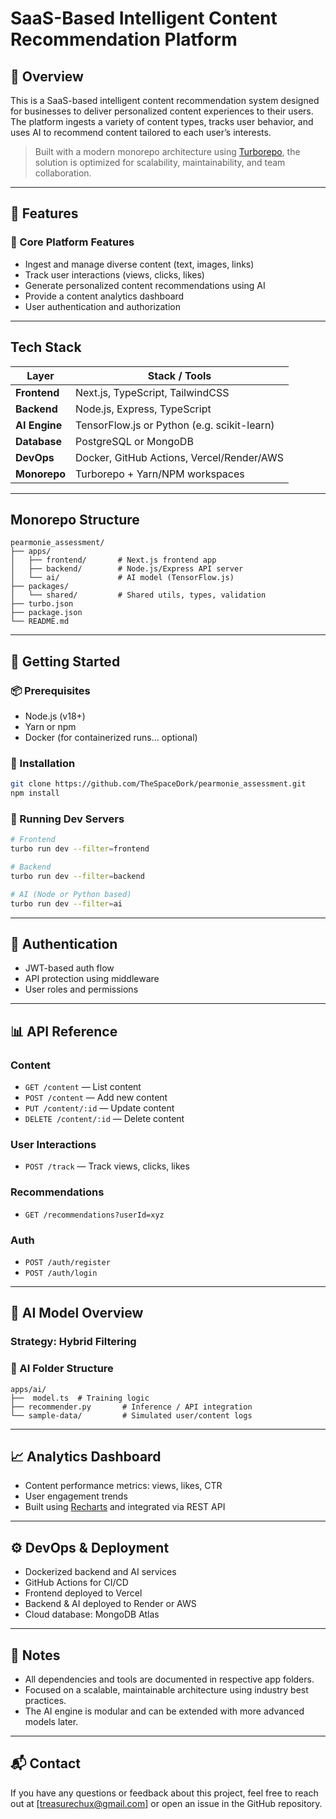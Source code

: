 # SaaS-Based Intelligent Content Recommendation Platform

## 📌 Overview

This is a SaaS-based intelligent content recommendation system designed for businesses to deliver personalized content experiences to their users. The platform ingests a variety of content types, tracks user behavior, and uses AI to recommend content tailored to each user’s interests.

> Built with a modern monorepo architecture using [Turborepo](https://turbo.build), the solution is optimized for scalability, maintainability, and team collaboration.

---

## 🧱 Features

### 🔄 Core Platform Features
- Ingest and manage diverse content (text, images, links)
- Track user interactions (views, clicks, likes)
- Generate personalized content recommendations using AI
- Provide a content analytics dashboard
- User authentication and authorization

---

##  Tech Stack

| Layer         | Stack / Tools                            |
|--------------|-------------------------------------------|
| **Frontend**  | Next.js, TypeScript, TailwindCSS         |
| **Backend**   | Node.js, Express, TypeScript             |
| **AI Engine** | TensorFlow.js or Python (e.g. scikit-learn) |
| **Database**  | PostgreSQL or MongoDB                    |
| **DevOps**    | Docker, GitHub Actions, Vercel/Render/AWS |
| **Monorepo**  | Turborepo + Yarn/NPM workspaces          |

---

##  Monorepo Structure

```
pearmonie_assessment/
├── apps/
│   ├── frontend/       # Next.js frontend app
│   ├── backend/        # Node.js/Express API server
│   └── ai/             # AI model (TensorFlow.js)
├── packages/
│   └── shared/         # Shared utils, types, validation
├── turbo.json
├── package.json
└── README.md
```

---

## 🚀 Getting Started

### 📦 Prerequisites
- Node.js (v18+)
- Yarn or npm
- Docker (for containerized runs... optional)

### 🔧 Installation

```bash
git clone https://github.com/TheSpaceDork/pearmonie_assessment.git
npm install
```

### 📂 Running Dev Servers

```bash
# Frontend
turbo run dev --filter=frontend

# Backend
turbo run dev --filter=backend

# AI (Node or Python based)
turbo run dev --filter=ai
```

---

## 🔐 Authentication

- JWT-based auth flow
- API protection using middleware
- User roles and permissions 

---

## 📊 API Reference

### Content
- `GET /content` — List content
- `POST /content` — Add new content
- `PUT /content/:id` — Update content
- `DELETE /content/:id` — Delete content

### User Interactions
- `POST /track` — Track views, clicks, likes

### Recommendations
- `GET /recommendations?userId=xyz`

### Auth
- `POST /auth/register`
- `POST /auth/login`

---

## 🤖 AI Model Overview

###  Strategy: **Hybrid Filtering**



### 📂 AI Folder Structure
```
apps/ai/
├──  model.ts  # Training logic
├── recommender.py       # Inference / API integration
└── sample-data/         # Simulated user/content logs
```

---

## 📈 Analytics Dashboard

- Content performance metrics: views, likes, CTR
- User engagement trends
- Built using [Recharts](https://recharts.org/) and integrated via REST API

---

## ⚙️ DevOps & Deployment

- Dockerized backend and AI services
- GitHub Actions for CI/CD
- Frontend deployed to Vercel
- Backend & AI deployed to Render or AWS
- Cloud database: MongoDB Atlas

---




## 🧠 Notes

- All dependencies and tools are documented in respective app folders.
- Focused on a scalable, maintainable architecture using industry best practices.
- The AI engine is modular and can be extended with more advanced models later.

---

## 📬 Contact

If you have any questions or feedback about this project, feel free to reach out at [treasurechux@gmail.com] or open an issue in the GitHub repository.
